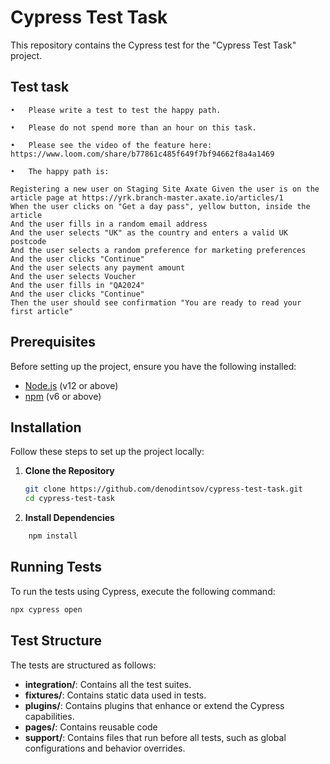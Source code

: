 # Cypress Test Task

This repository contains the Cypress test for the "Cypress Test Task" project. 

## Test task

	•	Please write a test to test the happy path. 

  	•	Please do not spend more than an hour on this task. 

	•	Please see the video of the feature here: https://www.loom.com/share/b77861c485f649f7bf94662f8a4a1469

	•	The happy path is:
```Feature: User Registration on Axate Scenario Outline:
Registering a new user on Staging Site Axate Given the user is on the article page at https://yrk.branch-master.axate.io/articles/1
When the user clicks on "Get a day pass", yellow button, inside the article
And the user fills in a random email address
And the user selects "UK" as the country and enters a valid UK postcode
And the user selects a random preference for marketing preferences
And the user clicks "Continue"
And the user selects any payment amount
And the user selects Voucher
And the user fills in "QA2024"
And the user clicks "Continue"
Then the user should see confirmation "You are ready to read your first article"
```


## Prerequisites

Before setting up the project, ensure you have the following installed:
- [Node.js](https://nodejs.org/en/) (v12 or above)
- [npm](https://npmjs.com/) (v6 or above)

## Installation

Follow these steps to set up the project locally:

1. **Clone the Repository**

   ```bash
   git clone https://github.com/denodintsov/cypress-test-task.git
   cd cypress-test-task

2. **Install Dependencies**
```bash
    npm install
```
## Running Tests

To run the tests using Cypress, execute the following command:
```bash
npx cypress open
```
## Test Structure
The tests are structured as follows:

- **integration/**: Contains all the test suites.
- **fixtures/**: Contains static data used in tests.
- **plugins/**: Contains plugins that enhance or extend the Cypress capabilities.
- **pages/**: Contains reusable code 
- **support/**: Contains files that run before all tests, such as global configurations and behavior overrides.

